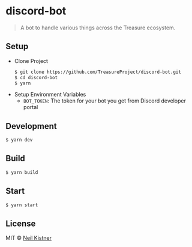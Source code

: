 # discord-bot

> A bot to handle various things across the Treasure ecosystem.

## Setup

- Clone Project
    ```sh
    $ git clone https://github.com/TreasureProject/discord-bot.git
    $ cd discord-bot
    $ yarn
    ```
- Setup Environment Variables
  - `BOT_TOKEN`: The token for your bot you get from Discord developer portal

## Development

```sh
$ yarn dev
```

## Build

```sh
$ yarn build
```

## Start

```sh
$ yarn start
```

## License

MIT © [Neil Kistner](https://neilkistner.com)

